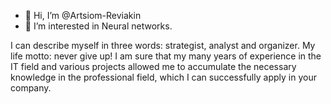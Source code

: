 - 👋 Hi, I’m @Artsiom-Reviakin
- 👀 I’m interested in Neural networks.

I can describe myself in three words: strategist, analyst and organizer. My life motto: never give up! I am sure that my many years of experience in the IT field and various projects allowed me to accumulate the necessary knowledge in the professional field, which I can successfully apply in your company.
